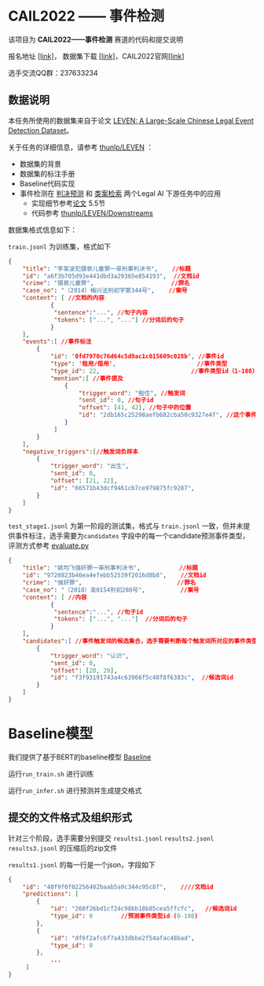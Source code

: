 # CAIL2022 —— 事件检测

该项目为 **CAIL2022——事件检测** 赛道的代码和提交说明

报名地址 [[link]](http://cail.cipsc.org.cn/task1.html?raceID=1&cail_tag=2022)， 数据集下载 [[link]](https://cloud.tsinghua.edu.cn/d/6e911ff1286d47db8016/)，CAIL2022官网[[link]](http://cail.cipsc.org.cn/index.html)

选手交流QQ群：237633234

## 数据说明

本任务所使用的数据集来自于论文 [LEVEN: A Large-Scale Chinese Legal Event Detection Dataset](https://aclanthology.org/2022.findings-acl.17.pdf)。

关于任务的详细信息，请参考 [thunlp/LEVEN](https://github.com/thunlp/LEVEN) ：
 - 数据集的背景
 - 数据集的标注手册
 - Baseline代码实现
 - 事件检测在 [判决预测](http://cail.cipsc.org.cn/task_summit.html?raceID=2&cail_tag=2018) 和 [类案检索](http://cail.cipsc.org.cn/task3.html?raceID=3&cail_tag=2022) 两个Legal AI 下游任务中的应用
 	- 实现细节参考[论文](https://aclanthology.org/2022.findings-acl.17.pdf) 5.5节
 	- 代码参考 [thunlp/LEVEN/Downstreams](https://github.com/thunlp/LEVEN/tree/main/Downstreams)

数据集格式信息如下：

`train.jsonl` 为训练集，格式如下

```json
{
    "title": "李某波犯猥亵儿童罪一审刑事判决书",    //标题
    "id": "a6f3b705d93e441dbd3a29365e854193",  //文档id
    "crime": "猥亵儿童罪",                      //罪名
    "case_no": "（2014）梅兴法刑初字第344号",    //案号
    "content": [ //文档的内容
    		{
    		 "sentence":"...", //句子内容
    		 "tokens": ["...", "..."] //分词后的句子
			}
	],
	"events":[ //事件标注
        {
            "id": '0fd7970c76d64c5d9ac1c015609c028b', //事件id
            "type": '租用/借用',                       //事件类型
            "type_id": 22,                          //事件类型id（1-108）
            "mention":[ //事件提及
            	{
              		"trigger_word": "租住", //触发词
              		"sent_id": 0, //句子id
              		"offset": [41, 42], //句子中的位置
					"id": "2db165c25298aefb682cba50c9327e4f", //这个事件提及的id
              	}
             ]
        }
    ],
	"negative_triggers":[//触发词负样本
        {
            "trigger_word": "出生",
            "sent_id": 0,
            "offset": [21, 22],
			"id": "66571b43dcf9461cb7ce979875fc9287",
        }
    ]
}
```

`test_stage1.jsonl` 为第一阶段的测试集，格式与 `train.jsonl` 一致，但并未提供事件标注，选手需要为`candidates` 字段中的每一个candidate预测事件类型，评测方式参考 [evaluate.py](https://github.com/thunlp/LEVEN/blob/main/evaluate.py) 

```json
{
    "title": "姚均飞强奸罪一审刑事判决书",           //标题
    "id": "9720823b46ea4efebb52539f2016d8b8",    //文档id
    "crime": "强奸罪",                           //罪名
    "case_no": "（2018）渝0154刑初280号",          //案号
    "content": [ //内容
    		{
    		 "sentence":"...", //句子id
    		 "tokens": ["...", "..."]  //分词后的句子
			}
	],
	"candidates":[ //事件触发词的候选集合，选手需要判断每个触发词所对应的事件类型
        {
            "trigger_word": "认识",
            "sent_id": 0,
            "offset": [28, 29],
			"id": "f3f93191743a4c63966f5c48f8f6383c",  //候选词id
        }
    ]
}
```

# Baseline模型

我们提供了基于BERT的baseline模型 [Baseline](https://github.com/thunlp/LEVEN/tree/main/Baselines/BERT%2BCRF)

运行`run_train.sh` 进行训练

运行`run_infer.sh` 进行预测并生成提交格式

## 提交的文件格式及组织形式

针对三个阶段，选手需要分别提交 `results1.jsonl`  `results2.jsonl` `results3.jsonl` 的压缩后的zip文件

`results1.jsonl` 的每一行是一个json，字段如下

```json
{
    "id": "40f9f0f02256402baab5a9c344c95c8f",    ////文档id
    "predictions": [
        {
            "id": "260f26bd1cf24c98bb18b85cea5ffcfc",   //候选词id
            "type_id": 0        //预测事件类型id (0-108)
        },
        {
            "id": "df6f2afc6f7a433dbbe2f54afac48bad",
            "type_id": 0
        },
     		...
     ]
}
```

